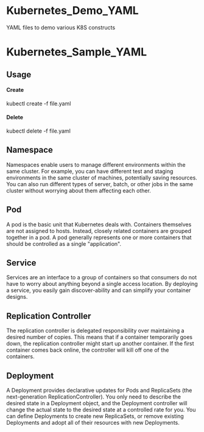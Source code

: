 # Kubernetes_Demo_YAML
YAML files to demo various K8S constructs

# Kubernetes_Sample_YAML


## Usage

#### Create

kubectl create -f file.yaml

#### Delete

kubectl delete -f file.yaml



## Namespace

Namespaces enable users to manage different environments within the same cluster. For example, you can have different test and staging environments in the same cluster of machines, potentially saving resources. You can also run different types of server, batch, or other jobs in the same cluster without worrying about them affecting each other.

## Pod

A pod is the basic unit that Kubernetes deals with. Containers themselves are not assigned to hosts. Instead, closely related containers are grouped together in a pod. A pod generally represents one or more containers that should be controlled as a single "application".

## Service 

Services are an interface to a group of containers so that consumers do not have to worry about anything beyond a single access location. By deploying a service, you easily gain discover-ability and can simplify your container designs.

## Replication Controller

The replication controller is delegated responsibility over maintaining a desired number of copies. This means that if a container temporarily goes down, the replication controller might start up another container. If the first container comes back online, the controller will kill off one of the containers.

## Deployment

A Deployment provides declarative updates for Pods and ReplicaSets (the next-generation ReplicationController). You only need to describe the desired state in a Deployment object, and the Deployment controller will change the actual state to the desired state at a controlled rate for you. You can define Deployments to create new ReplicaSets, or remove existing Deployments and adopt all of their resources with new Deployments.
